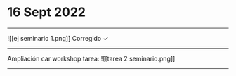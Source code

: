 # 16 Sept 2022
---
![[ej seminario 1.png]]
Corregido ✓

---
Ampliación car workshop tarea:
![[tarea 2 seminario.png]]

---